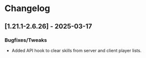 # Changelog

## [1.21.1-2.6.26] - 2025-03-17
### Bugfixes/Tweaks
- Added API hook to clear skills from server and client player lists.

